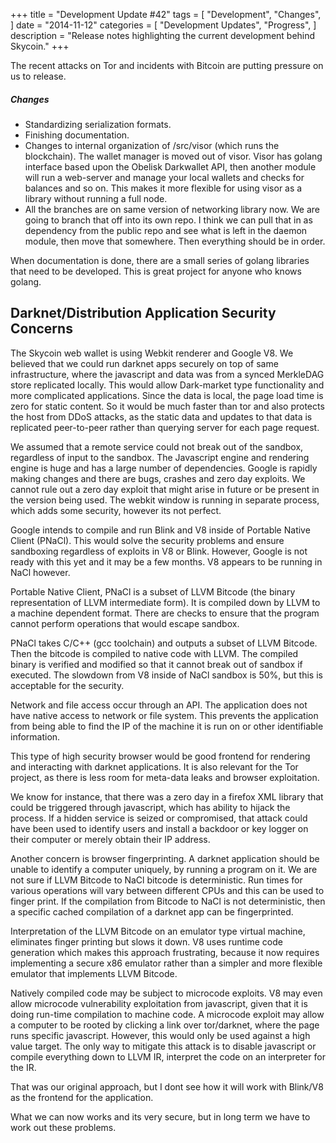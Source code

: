 +++
title = "Development Update #42"
tags = [
    "Development",
    "Changes",
]
date = "2014-11-12"
categories = [
    "Development Updates",
    "Progress",
]
description = "Release notes highlighting the current development behind Skycoin."
+++

The recent attacks on Tor and incidents with Bitcoin are putting pressure on us to release.

##### Changes
- Standardizing serialization formats.
- Finishing documentation.
- Changes to internal organization of /src/visor (which runs the blockchain). The wallet manager is moved out of visor. Visor has golang interface based upon the Obelisk Darkwallet API, then another module will run a web-server and manage your local wallets and checks for balances and so on. This makes it more flexible for using visor as a library without running a full node.
- All the branches are on same version of networking library now. We are going to branch that off into its own repo. I think we can pull that in as dependency from the public repo and see what is left in the daemon module, then move that somewhere. Then everything should be in order.

When documentation is done, there are a small series of golang libraries that need to be developed. This is great project for anyone who knows golang.

## Darknet/Distribution Application Security Concerns

The Skycoin web wallet is using Webkit renderer and Google V8. We believed that we could run darknet apps securely on top of same infrastructure, where the javascript and data was from a synced MerkleDAG store replicated locally. This would allow Dark-market type functionality and more complicated applications. Since the data is local, the page load time is zero for static content. So it would be much faster than tor and also protects the host from DDoS attacks, as the static data and updates to that data is replicated peer-to-peer rather than querying server for each page request.

We assumed that a remote service could not break out of the sandbox, regardless of input to the sandbox. The Javascript engine and rendering engine is huge and has a large number of dependencies. Google is rapidly making changes and there are bugs, crashes and zero day exploits. We cannot rule out a zero day exploit that might arise in future or be present in the version being used. The webkit window is running in separate process, which adds some security, however its not perfect.

Google intends to compile and run Blink and V8 inside of Portable Native Client (PNaCl). This would solve the security problems and ensure sandboxing regardless of exploits in V8 or Blink. However, Google is not ready with this yet and it may be a few months. V8 appears to be running in NaCl however.

Portable Native Client, PNaCl is a subset of LLVM Bitcode (the binary representation of LLVM intermediate form). It is compiled down by LLVM to a machine dependent format. There are checks to ensure that the program cannot perform operations that would escape sandbox.

PNaCl takes C/C++ (gcc toolchain) and outputs a subset of LLVM Bitcode. Then the bitcode is compiled to native code with LLVM. The compiled binary is verified and modified so that it cannot break out of sandbox if executed. The slowdown from V8 inside of NaCl sandbox is 50%, but this is acceptable for the security.

Network and file access occur through an API. The application does not have native access to network or file system. This prevents the application from being able to find the IP of the machine it is run on or other identifiable information.

This type of high security browser would be good frontend for rendering and interacting with darknet applications. It is also relevant for the Tor project, as there is less room for meta-data leaks and browser exploitation.

We know for instance, that there was a zero day in a firefox XML library that could be triggered through javascript, which has ability to hijack the process. If a hidden service is seized or compromised, that attack could have been used to identify users and install a backdoor or key logger on their computer or merely obtain their IP address.

Another concern is browser fingerprinting. A darknet application should be unable to identify a computer uniquely, by running a program on it. We are not sure if LLVM Bitcode to NaCl bitcode is deterministic. Run times for various operations will vary between different CPUs and this can be used to finger print. If the compilation from Bitcode to NaCl is not deterministic, then a specific cached compilation of a darknet app can be fingerprinted.

Interpretation of the LLVM Bitcode on an emulator type virtual machine, eliminates finger printing but slows it down. V8 uses runtime code generation which makes this approach frustrating, because it now requires implementing a secure x86 emulator rather than a simpler and more flexible emulator that implements LLVM Bitcode.

Natively compiled code may be subject to microcode exploits. V8 may even allow microcode vulnerability exploitation from javascript, given that it is doing run-time compilation to machine code. A microcode exploit may allow a computer to be rooted by clicking a link over tor/darknet, where the page runs specific javascript. However, this would only be used against a high value target. The only way to mitigate this attack is to disable javascript or compile everything down to LLVM IR, interpret the code on an interpreter for the IR.

That was our original approach, but I dont see how it will work with Blink/V8 as the frontend for the application.

What we can now works and its very secure, but in long term we have to work out these problems.
